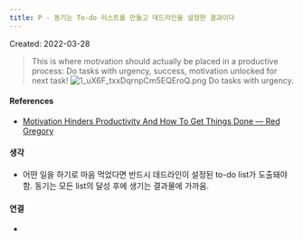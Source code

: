 ```yaml
---
title: P - 동기는 To-do 리스트를 만들고 데드라인을 설정한 결과이다
---
```


Created: 2022-03-28

>This is where motivation should actually be placed in a productive process: Do tasks with urgency, success, motivation unlocked for next task! <img src="https://images.squarespace-cdn.com/content/v1/5a049a70be42d60e92dd8246/1579880342111-O7QA6EE68FQ8CA0E1Q72/1_uX6F_txxDqrnpCm5EQEroQ.png" alt="1_uX6F_txxDqrnpCm5EQEroQ.png" /> Do tasks with urgency.

#### References
- [Motivation Hinders Productivity And How To Get Things Done — Red Gregory](https://www.redgregory.com/essays/2020/1/14/cczeraj235bbj9zn3bdo7kx8js7h49)

#### 생각
- 어떤 일을 하기로 마음 먹었다면 반드시 데드라인이 설정된 to-do list가 도출돼야 함. 동기는 모든 list의 달성 후에 생기는 결과물에 가까움.

#### 연결
- 